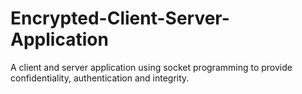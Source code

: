 # Encrypted-Client-Server-Application
 A client and server application using socket programming to provide confidentiality, authentication and integrity.
